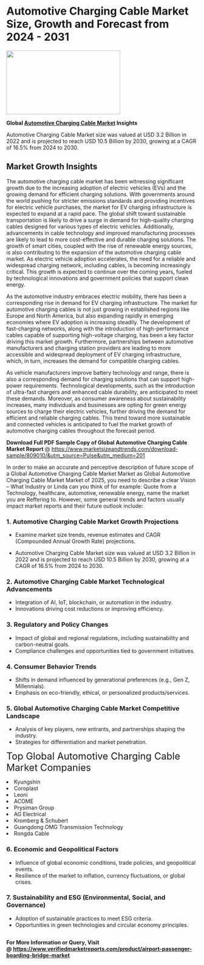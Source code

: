 <H1>Automotive Charging Cable Market Size, Growth and Forecast from 2024 - 2031</H1><img class="aligncenter size-medium wp-image-584254" src="https://thirdeyenews.in/wp-content/uploads/2024/09/Global-Market-Research-300x168.jpeg" alt="" width="300" height="168" /><p><strong>Global&nbsp;<a href="https://www.marketsizeandtrends.com/download-sample/809010/&amp;utm_source=Pulse&amp;utm_medium=201">Automotive Charging Cable Market</a> Insights</strong></p><p>Automotive Charging Cable Market size was valued at USD 3.2 Billion in 2022 and is projected to reach USD 10.5 Billion by 2030, growing at a CAGR of 16.5% from 2024 to 2030.</p><p><h2>Market Growth Insights</h2> <p>The automotive charging cable market has been witnessing significant growth due to the increasing adoption of electric vehicles (EVs) and the growing demand for efficient charging solutions. With governments around the world pushing for stricter emissions standards and providing incentives for electric vehicle purchases, the market for EV charging infrastructure is expected to expand at a rapid pace. The global shift toward sustainable transportation is likely to drive a surge in demand for high-quality charging cables designed for various types of electric vehicles. Additionally, advancements in cable technology and improved manufacturing processes are likely to lead to more cost-effective and durable charging solutions. The growth of smart cities, coupled with the rise of renewable energy sources, is also contributing to the expansion of the automotive charging cable market. As electric vehicle adoption accelerates, the need for a reliable and widespread charging network, including cables, is becoming increasingly critical. This growth is expected to continue over the coming years, fueled by technological innovations and government policies that support clean energy. </p> <p>As the automotive industry embraces electric mobility, there has been a corresponding rise in demand for EV charging infrastructure. The market for automotive charging cables is not just growing in established regions like Europe and North America, but also expanding rapidly in emerging economies where EV adoption is increasing steadily. The development of fast-charging networks, along with the introduction of high-performance cables capable of supporting high-voltage charging, has been a key factor driving this market growth. Furthermore, partnerships between automotive manufacturers and charging station providers are leading to more accessible and widespread deployment of EV charging infrastructure, which, in turn, increases the demand for compatible charging cables.</p> <p>As vehicle manufacturers improve battery technology and range, there is also a corresponding demand for charging solutions that can support high-power requirements. Technological developments, such as the introduction of ultra-fast chargers and enhanced cable durability, are anticipated to meet these demands. Moreover, as consumer awareness about sustainability increases, many individuals and businesses are opting for green energy sources to charge their electric vehicles, further driving the demand for efficient and reliable charging cables. This trend toward more sustainable and connected vehicles is anticipated to fuel the market growth of automotive charging cables throughout the forecast period.</p> <p></p><p><span class=""><strong>Download Full PDF Sample Copy of Global Automotive Charging Cable Market Report</strong> @ <a href="https://www.marketsizeandtrends.com/download-sample/809010/&amp;utm_source=Pulse&amp;utm_medium=201" target="_blank">https://www.marketsizeandtrends.com/download-sample/809010/&amp;utm_source=Pulse&amp;utm_medium=201</a></span></p><p>In order to make an accurate and perceptive description of future scope of a Global&nbsp;Automotive Charging Cable Market Market as Global&nbsp;Automotive Charging Cable Market Market of 2025, you need to describe a clear Vision &ndash; What Industry or Linda can you think of for example: Quote from a Technology, healthcare, automotive, renewable energy, name the market you are Reffering to. However, some general trends and factors usually impact market reports and their future outlook include:</p><h3>1.&nbsp;<strong>Automotive Charging Cable Market Growth Projections</strong></h3><ul><li>Examine market size trends, revenue estimates and CAGR (Compounded Annual Growth Rate) projections.</li><li><p>Automotive Charging Cable Market size was valued at USD 3.2 Billion in 2022 and is projected to reach USD 10.5 Billion by 2030, growing at a CAGR of 16.5% from 2024 to 2030.</p></li></ul><h3>2.&nbsp;<strong>Automotive Charging Cable Market Technological Advancements</strong></h3><ul><li>Integration of AI, IoT, blockchain, or automation in the industry.</li><li>Innovations driving cost reductions or improving efficiency.</li></ul><h3>3.&nbsp;<strong>Regulatory and Policy Changes</strong></h3><ul><li>Impact of global and regional regulations, including sustainability and carbon-neutral goals.</li><li>Compliance challenges and opportunities tied to government initiatives.</li></ul><h3>4.&nbsp;<strong>Consumer Behavior Trends</strong></h3><ul><li>Shifts in demand influenced by generational preferences (e.g., Gen Z, Millennials).</li><li>Emphasis on eco-friendly, ethical, or personalized products/services.</li></ul><h3>5.&nbsp;<strong>Global Automotive Charging Cable Market Competitive Landscape</strong></h3><ul><li>Analysis of key players, new entrants, and partnerships shaping the industry.</li><li>Strategies for differentiation and market penetration.</li></ul><p data-pm-slice="1 1 []"><span style="color: inherit; font-family: inherit; font-size: 25px;">Top Global Automotive Charging Cable Market Companies</span></p><div class="" data-test-id=""><p><li>Kyungshin</li><li> Coroplast</li><li> Leoni</li><li> ACOME</li><li> Prysiman Group</li><li> AG Electrical</li><li> Kromberg & Schubert</li><li> Guangdong OMG Transmission Technology</li><li> Rongda Cable</li></p></div><h3>6.&nbsp;<strong>Economic and Geopolitical Factors</strong></h3><ul><li>Influence of global economic conditions, trade policies, and geopolitical events.</li><li>Resilience of the market to inflation, currency fluctuations, or global crises.</li></ul><h3>7.&nbsp;<strong>Sustainability and ESG (Environmental, Social, and Governance)</strong></h3><ul><li>Adoption of sustainable practices to meet ESG criteria.</li><li>Opportunities in green technologies and circular economy principles.</li></ul><h2><strong style="font-size: 14px;">For More Information or Query, Visit @&nbsp;</strong><a style="background-color: #ffffff; font-size: 14px;" href="https://www.marketsizeandtrends.com/report/automotive-charging-cable-market/" target="_blank">https://www.verifiedmarketreports.com/product/airport-passenger-boarding-bridge-market</a></h2>
